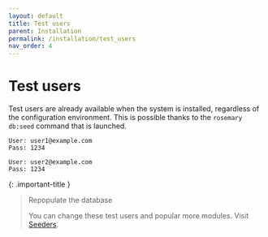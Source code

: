```yaml
---
layout: default
title: Test users
parent: Installation
permalink: /installation/test_users
nav_order: 4
---
```


# Test users

Test users are already available when the system is installed, regardless of the configuration environment. This is possible thanks to the `rosemary db:seed` command that is launched.

```
User: user1@example.com
Pass: 1234
```

```
User: user2@example.com
Pass: 1234
```

{: .important-title }
> <i class="fa-solid fa-database"></i> Repopulate the database
>
> You can change these test users and popular more modules. Visit [Seeders]({{site.baseurl}}/rosemary/managing_database/seeders).
